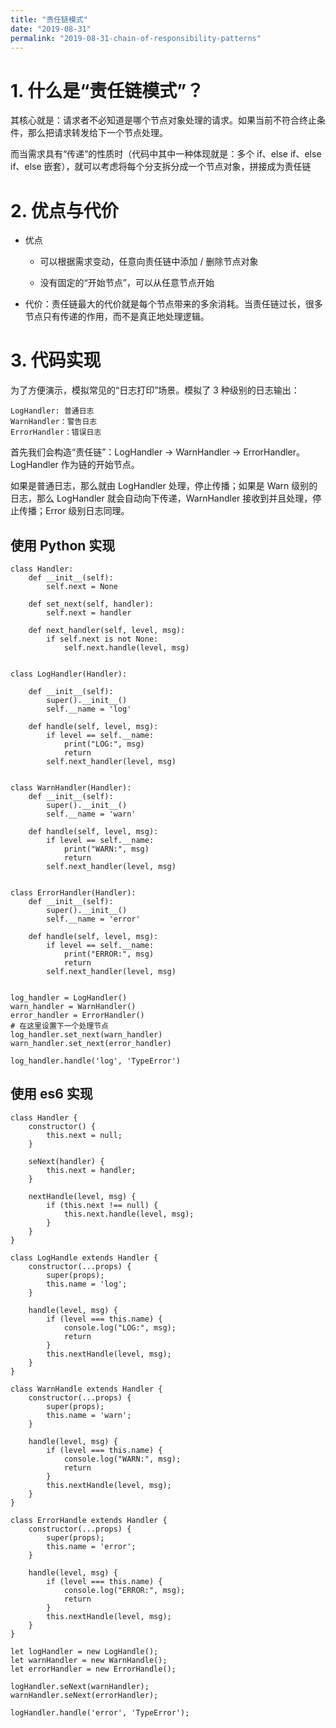 ```yaml
---
title: "责任链模式"
date: "2019-08-31"
permalink: "2019-08-31-chain-of-responsibility-patterns"
---
```


# 1. 什么是“责任链模式”？

其核心就是：请求者不必知道是哪个节点对象处理的请求。如果当前不符合终止条件，那么把请求转发给下一个节点处理。

而当需求具有“传递”的性质时（代码中其中一种体现就是：多个 if、else if、else if、else 嵌套），就可以考虑将每个分支拆分成一个节点对象，拼接成为责任链

# 2. 优点与代价

- 优点

  - 可以根据需求变动，任意向责任链中添加 / 删除节点对象

  - 没有固定的“开始节点”，可以从任意节点开始

- 代价：责任链最大的代价就是每个节点带来的多余消耗。当责任链过长，很多节点只有传递的作用，而不是真正地处理逻辑。

# 3. 代码实现

为了方便演示，模拟常见的“日志打印”场景。模拟了 3 种级别的日志输出：

```
LogHandler: 普通日志
WarnHandler：警告日志
ErrorHandler：错误日志
```

首先我们会构造“责任链”：LogHandler -> WarnHandler -> ErrorHandler。LogHandler 作为链的开始节点。

如果是普通日志，那么就由 LogHandler 处理，停止传播；如果是 Warn 级别的日志，那么 LogHandler 就会自动向下传递，WarnHandler 接收到并且处理，停止传播；Error 级别日志同理。

## 使用 Python 实现

    class Handler:
        def __init__(self):
            self.next = None

        def set_next(self, handler):
            self.next = handler

        def next_handler(self, level, msg):
            if self.next is not None:
                self.next.handle(level, msg)


    class LogHandler(Handler):

        def __init__(self):
            super().__init__()
            self.__name = 'log'

        def handle(self, level, msg):
            if level == self.__name:
                print("LOG:", msg)
                return
            self.next_handler(level, msg)


    class WarnHandler(Handler):
        def __init__(self):
            super().__init__()
            self.__name = 'warn'

        def handle(self, level, msg):
            if level == self.__name:
                print("WARN:", msg)
                return
            self.next_handler(level, msg)


    class ErrorHandler(Handler):
        def __init__(self):
            super().__init__()
            self.__name = 'error'

        def handle(self, level, msg):
            if level == self.__name:
                print("ERROR:", msg)
                return
            self.next_handler(level, msg)


    log_handler = LogHandler()
    warn_handler = WarnHandler()
    error_handler = ErrorHandler()
    # 在这里设置下一个处理节点
    log_handler.set_next(warn_handler)
    warn_handler.set_next(error_handler)

    log_handler.handle('log', 'TypeError')

## 使用 es6 实现

```
class Handler {
    constructor() {
        this.next = null;
    }

    seNext(handler) {
        this.next = handler;
    }

    nextHandle(level, msg) {
        if (this.next !== null) {
            this.next.handle(level, msg);
        }
    }
}

class LogHandle extends Handler {
    constructor(...props) {
        super(props);
        this.name = 'log';
    }

    handle(level, msg) {
        if (level === this.name) {
            console.log("LOG:", msg);
            return
        }
        this.nextHandle(level, msg);
    }
}

class WarnHandle extends Handler {
    constructor(...props) {
        super(props);
        this.name = 'warn';
    }

    handle(level, msg) {
        if (level === this.name) {
            console.log("WARN:", msg);
            return
        }
        this.nextHandle(level, msg);
    }
}

class ErrorHandle extends Handler {
    constructor(...props) {
        super(props);
        this.name = 'error';
    }

    handle(level, msg) {
        if (level === this.name) {
            console.log("ERROR:", msg);
            return
        }
        this.nextHandle(level, msg);
    }
}

let logHandler = new LogHandle();
let warnHandler = new WarnHandle();
let errorHandler = new ErrorHandle();

logHandler.seNext(warnHandler);
warnHandler.seNext(errorHandler);

logHandler.handle('error', 'TypeError');
```
